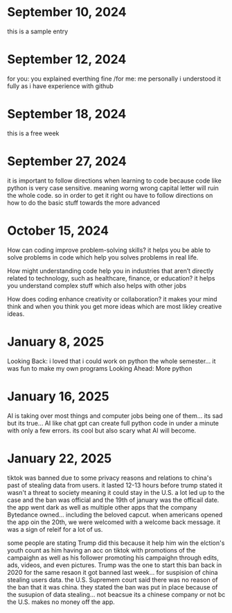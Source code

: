 # September 10, 2024

this is a sample entry

# September 12, 2024

for you: you explained everthing fine
 /for me: me personally i understood it fully as i have experience with github

# September 18, 2024

this is a free week

# September 27, 2024

it is important to follow directions when learning to code because code like python is very case sensitive. meaning worng wrong capital letter will ruin the whole code. so in order to get it right ou have to follow directions on how to do the basic stuff towards the more advanced

# October 15, 2024

How can coding improve problem-solving skills?
it helps you be able to solve problems in code which help you solves problems in real life.

How might understanding code help you in industries that aren’t directly related to technology, such as healthcare, finance, or education?
it helps you understand complex stuff which also helps with other jobs

How does coding enhance creativity or collaboration?
it makes your mind think and when you think you get more ideas which are most likley creative ideas.

# January 8, 2025
Looking Back:
i loved that i could work on python the whole semester... it was fun to make my own programs
Looking Ahead:
More python

# January 16, 2025
AI is taking over most things and computer jobs being one of them... its sad but its true... AI like chat gpt can create full python code in under a minute with only a few errors. its cool but also scary what AI will become.

# January 22, 2025
tiktok was banned due to some privacy reasons and relations to china's past of stealing data from users. it lasted 12-13 hours before trump stated it wasn't a threat to society meaning it could stay in the U.S. a lot led up to the case and the ban was official and the 19th of january was the officail date. the app went dark as well as multiple other apps that the company Bytedance owned... including the beloved capcut. when americans opened the app oin the 20th, we were welcomed with a welcome back message. it was a sign of releif for a lot of us.

some people are stating Trump did this because it help him win the elction's youth count as him having an acc on tiktok with promotions of the campaighn as well as his follower promoting his campaighn through edits, ads, videos, and even pictures. Trump was the one to start this ban back in 2020 for the same resaon it got banned last week... for suspision of china stealing users data. the U.S. Supremem court said there was no reason of the ban that it was china. they stated the ban was put in place because of the susupion of data stealing... not beacsue its a chinese company or not bc the U.S. makes no money off the app.

